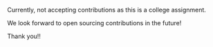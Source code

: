 Currently, not accepting contributions as this is a college assignment.

We look forward to open sourcing contributions in the future!

Thank you!!
